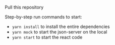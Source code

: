 Pull this repository

Step-by-step run commands to start:
 - `yarn install` to install the entire dependencies
 - `yarn mock` to start the json-server on the local
 - `yarn start` to start the react code
